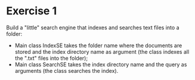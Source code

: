 # Exercise 1
Build a "little" search engine that indexes and searches text files into a folder:

- Main class IndexSE takes the folder name where the documents are stored and the index directory name as argument (the class indexes all the ".txt" files into the folder);
- Main class SearchSE takes the index directory name and the query as arguments (the class searches the index).